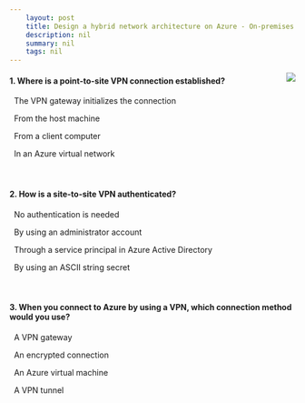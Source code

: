 ```yaml
---
    layout: post
    title: Design a hybrid network architecture on Azure - On-premises network integration on Azure
    description: nil
    summary: nil
    tags: nil
---
```



 <a target="_blank" href="https://docs.microsoft.com/en-us/learn/modules/design-a-hybrid-network-architecture/2-on-premises-integration-on-azure/"><i class="fas fa-external-link-alt"></i> </a>
 <img align="right" src="https://docs.microsoft.com/en-us/learn/achievements/design-a-hybrid-network-architecture.svg">
####  1. Where is a point-to-site VPN connection established?


<i class='far fa-square'></i> &nbsp;&nbsp;The VPN gateway initializes the connection

<i class='far fa-square'></i> &nbsp;&nbsp;From the host machine

<i class='fas fa-check-square' style='color: Dodgerblue;'></i> &nbsp;&nbsp;From a client computer

<i class='far fa-square'></i> &nbsp;&nbsp;In an Azure virtual network
<br />
<br />
<br />

####  2. How is a site-to-site VPN authenticated?


<i class='far fa-square'></i> &nbsp;&nbsp;No authentication is needed

<i class='far fa-square'></i> &nbsp;&nbsp;By using an administrator account

<i class='far fa-square'></i> &nbsp;&nbsp;Through a service principal in Azure Active Directory

<i class='fas fa-check-square' style='color: Dodgerblue;'></i> &nbsp;&nbsp;By using an ASCII string secret
<br />
<br />
<br />

####  3. When you connect to Azure by using a VPN, which connection method would you use?


<i class='fas fa-check-square' style='color: Dodgerblue;'></i> &nbsp;&nbsp;A VPN gateway

<i class='far fa-square'></i> &nbsp;&nbsp;An encrypted connection

<i class='far fa-square'></i> &nbsp;&nbsp;An Azure virtual machine

<i class='far fa-square'></i> &nbsp;&nbsp;A VPN tunnel
<br />
<br />
<br />
